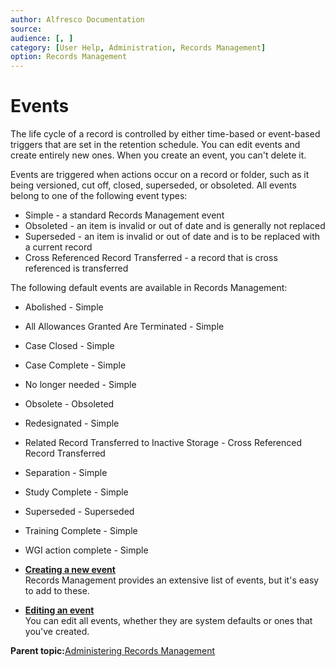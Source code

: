 ```yaml
---
author: Alfresco Documentation
source: 
audience: [, ]
category: [User Help, Administration, Records Management]
option: Records Management
---
```


# Events

The life cycle of a record is controlled by either time-based or event-based triggers that are set in the retention schedule. You can edit events and create entirely new ones. When you create an event, you can't delete it.

Events are triggered when actions occur on a record or folder, such as it being versioned, cut off, closed, superseded, or obsoleted. All events belong to one of the following event types:

-   Simple - a standard Records Management event
-   Obsoleted - an item is invalid or out of date and is generally not replaced
-   Superseded - an item is invalid or out of date and is to be replaced with a current record
-   Cross Referenced Record Transferred - a record that is cross referenced is transferred

The following default events are available in Records Management:

-   Abolished - Simple
-   All Allowances Granted Are Terminated - Simple
-   Case Closed - Simple
-   Case Complete - Simple
-   No longer needed - Simple
-   Obsolete - Obsoleted
-   Redesignated - Simple
-   Related Record Transferred to Inactive Storage - Cross Referenced Record Transferred
-   Separation - Simple
-   Study Complete - Simple
-   Superseded - Superseded
-   Training Complete - Simple
-   WGI action complete - Simple

-   **[Creating a new event](../tasks/rm-events-add.md)**  
Records Management provides an extensive list of events, but it's easy to add to these.
-   **[Editing an event](../tasks/rm-events-edit.md)**  
You can edit all events, whether they are system defaults or ones that you've created.

**Parent topic:**[Administering Records Management](../concepts/rm-admin-intro.md)

